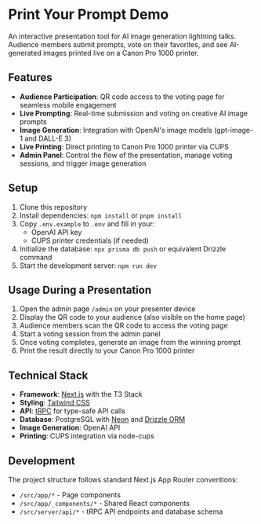 # Print Your Prompt Demo

An interactive presentation tool for AI image generation lightning talks. Audience members submit prompts, vote on their favorites, and see AI-generated images printed live on a Canon Pro 1000 printer.

## Features

- **Audience Participation**: QR code access to the voting page for seamless mobile engagement
- **Live Prompting**: Real-time submission and voting on creative AI image prompts
- **Image Generation**: Integration with OpenAI's image models (gpt-image-1 and DALL-E 3)
- **Live Printing**: Direct printing to Canon Pro 1000 printer via CUPS
- **Admin Panel**: Control the flow of the presentation, manage voting sessions, and trigger image generation

## Setup

1. Clone this repository
2. Install dependencies: `npm install` or `pnpm install`
3. Copy `.env.example` to `.env` and fill in your:
   - OpenAI API key
   - CUPS printer credentials (if needed)
4. Initialize the database: `npx prisma db push` or equivalent Drizzle command
5. Start the development server: `npm run dev`

## Usage During a Presentation

1. Open the admin page `/admin` on your presenter device
2. Display the QR code to your audience (also visible on the home page)
3. Audience members scan the QR code to access the voting page
4. Start a voting session from the admin panel
5. Once voting completes, generate an image from the winning prompt
6. Print the result directly to your Canon Pro 1000 printer

## Technical Stack

- **Framework**: [Next.js](https://nextjs.org) with the T3 Stack
- **Styling**: [Tailwind CSS](https://tailwindcss.com)
- **API**: [tRPC](https://trpc.io) for type-safe API calls
- **Database**: PostgreSQL with [Neon](https://neon.tech) and [Drizzle ORM](https://orm.drizzle.team)
- **Image Generation**: OpenAI API
- **Printing**: CUPS integration via node-cups

## Development

The project structure follows standard Next.js App Router conventions:

- `/src/app/*` - Page components
- `/src/app/_components/*` - Shared React components
- `/src/server/api/*` - tRPC API endpoints and database schema
